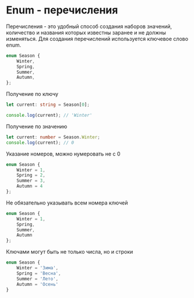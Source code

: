 # Enum - перечисления

Перечисления - это удобный способ создания наборов значений, количество и названия которых известны заранее и не должны изменяться. Для создания перечислений используется ключевое слово enum.
```typescript
enum Season { 
    Winter, 
    Spring, 
    Summer, 
    Autumn,
};
```


Получение по ключу
```typescript
let current: string = Season[0];

console.log(current); // 'Winter'
```

Получение по значению
```typescript
let current: number = Season.Winter;
console.log(current); // 0
```

Указание номеров, можно нумеровать не с 0
```typescript
enum Season { 
	Winter = 1, 
	Spring = 2, 
	Summer = 3, 
	Autumn = 4 
};
```
  
Не обязательно указывать всем номера ключей
```typescript
enum Season { 
	Winter = 1, 
	Spring, 
	Summer, 
	Autumn 
}; 
```

Ключами могут быть не только числа, но и строки
```typescript
enum Season { 
	Winter = 'Зима', 
	Spring = 'Весна',
	Summer = 'Лето', 
	Autumn = 'Осень'
}
```